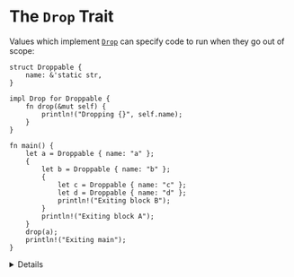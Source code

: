 # The `Drop` Trait

Values which implement [`Drop`][1] can specify code to run when they go out of scope:

```rust,editable
struct Droppable {
    name: &'static str,
}

impl Drop for Droppable {
    fn drop(&mut self) {
        println!("Dropping {}", self.name);
    }
}

fn main() {
    let a = Droppable { name: "a" };
    {
        let b = Droppable { name: "b" };
        {
            let c = Droppable { name: "c" };
            let d = Droppable { name: "d" };
            println!("Exiting block B");
        }
        println!("Exiting block A");
    }
    drop(a);
    println!("Exiting main");
}
```

<details>

* Note that `std::mem::drop` is not the same as `std::ops::Drop::drop`.
* Values are automatically dropped when they go out of scope.
* When a value is dropped, if it implements `std::ops::Drop` then its `Drop::drop` implementation
  will be called.
* All its fields will then be dropped too, whether or not it implements `Drop`.
* `std::mem::drop` is just an empty function that takes any value. The significance is that it takes
  ownership of the value, so at the end of its scope it gets dropped. This makes it a convenient way
  to explicitly drop values earlier than they would otherwise go out of scope.
    * This can be useful for objects that do some work on `drop`: releasing locks, closing files,
      etc.

Discussion points:

* Why doesn't `Drop::drop` take `self`?
    * Short-answer: If it did, `std::mem::drop` would be called at the end of
        the block, resulting in another call to `Drop::drop`, and a stack
        overflow!
* Try replacing `drop(a)` with `a.drop()`.

</details>

[1]: https://doc.rust-lang.org/std/ops/trait.Drop.html
